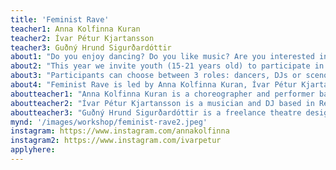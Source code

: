 ```yaml
---
title: 'Feminist Rave'
teacher1: Anna Kolfinna Kuran
teacher2: Ívar Pétur Kjartansson
teacher3: Guðný Hrund Sigurðardóttir
about1: "Do you enjoy dancing? Do you like music? Are you interested in feminism?"
about2: "This year we invite youth (15-21 years old) to participate in the workshop Feminist Rave. The workshop draws inspiration from rave culture and is a feminist utopia where all are free to express themselves and move as they wish to music of their own choice. During a week-long workshop, participants will experiment within dance, DJ-ing and scenography. Together they will create a new dance piece, an epic rave where all feel safe regardless of gender expression, style of dancing or manner of dressing. "
about3: "Participants can choose between 3 roles: dancers, DJs or scenographers. Previous experience is not required. The work will be performed for a public audience at the end of the week."
about4: "Feminist Rave is led by Anna Kolfinna Kuran, Ívar Pétur Kjartansson og Guðný Hrund Sigurðardóttir."
aboutteacher1: "Anna Kolfinna Kuran is a choreographer and performer based in Reykjavik, Iceland. She received her Bachelor's degree in contemporary dance from Iceland University of the Arts in 2013. In the spring of 2017 she completed her Master’s degree from New York University in Performance Studies. Anna has worked on various projects such as the long term collaborations Dætur (e. Daughters) and Kraftverk and a personal project titled Woman Landscape in which she explores the connection between space and gender. The latest development within Woman Landscape is the Takeover Series, which is a social art project bringing together women of all ages and different backgrounds in a simple performative ceremony. Her most recent work includes choreography for plays Fyrrverandi and Mátulegir at the City Theater in Reykjavik, and Feminist Rave, a dance piece created with teenagers which premiered at Reykjavik Dance Festival 2022."
aboutteacher2: "Ívar Pétur Kjartansson is a musician and DJ based in Reykjavik, Iceland. Ívar works in most forms of music including composing for film, TV, Advertising, stage and installations, performing on stage around the world in various bands such as FM Belfast, Benni Hemm Hemm, Good Moon Deer and more, Dj-ing in clubs and conceptual DJ sets to working and in cross-disciplinary pieces for stage as a composer and performer on stage. One of Ívar’s most recent work for stage is Baby Rave in collaboration with Reykjavik Dance Festival, a curated party for children where they are invited on a journey around the world with music. Ívar performed the work at the LungA Family Festival in 2023."
aboutteacher3: "Guðný Hrund Sigurðardóttir is a freelance theatre designer that works throughout performance art. Guðný graduated from the fine art department at the Iceland University of Arts in 2006. In 2011 she graduated from the theatre design department at the Royal Welsh College of Music and Drama. After graduation she focused on set and costume design for performance and has worked on various productions and projects in Iceland and the UK. Her projects have toured around the world, mostly Europe. She was one of the designers exhibiting at the World Stage Design in 2013. Gudny has been nominated for the Icelandic Theatre prize Griman for set and costumes and once won the award for best costumes (2019 for Eydur). She has collaborated with many independent choreographers like Marble Crowd, Saga Sigurdardottir, Valgerdur Runarsdottir and Anna Kolfinna to name a few. She is one of the artistic directors at Bird & Bat that is a performance company focusing on young audience. Bird & Bat has been nominated to the Icelandic Performing Arts Award Griman for all of their productions and in the year 2016 they won the Griman prize for Best children show of the year ( Vera & Water). Current shows: Islandsklukkan, National Theatre; Prinsinn, National Theatre; Kjarval, City Theatre; Góda ferd inn i gomul sar, City Theatre; Feminist Rave with Anna Kolfinna and Ivar Petur. Guðný has a passion for concepts and loves making a world around her projects that sparks like a firework."
mynd: '/images/workshop/feminist-rave2.jpeg'
instagram: https://www.instagram.com/annakolfinna
instagram2: https://www.instagram.com/ivarpetur
applyhere: 
---
```

